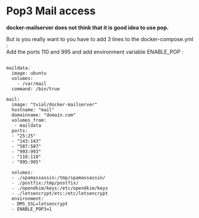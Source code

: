 # Pop3 Mail access

**docker-mailserver does  not think that it is  good idea to use pop.**

But is you really want to you have to add 3 lines to the docker-compose.yml :  
Add the ports 110 and 995 and add environment variable ENABLE_POP : 

```

maildata:
  image: ubuntu
  volumes:
    - /var/mail
  command: /bin/true

mail:
  image: "tvial/docker-mailserver"
  hostname: "mail"
  domainname: "domain.com"
  volumes_from:
   - maildata
  ports:
  - "25:25"
  - "143:143"
  - "587:587"
  - "993:993"
  - "110:110"
  - "995:995" 

  volumes:
  - ./spamassassin:/tmp/spamassassin/
  - ./postfix:/tmp/postfix/
  - ./opendkim/keys:/etc/opendkim/keys
  - ./letsencrypt/etc:/etc/letsencrypt
  environment:
  - DMS_SSL=letsencrypt
  - ENABLE_POP3=1


```
